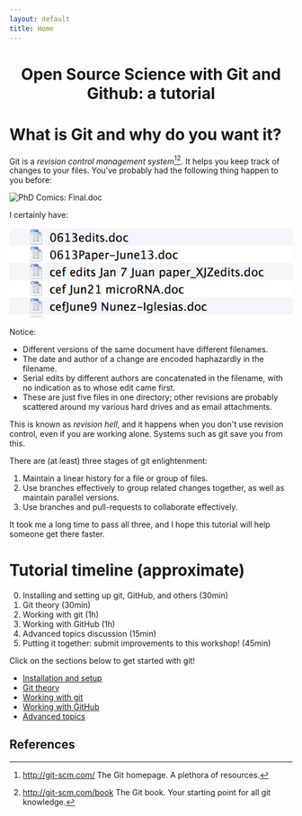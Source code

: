 ```yaml
---
layout: default
title: Home
---
```


# <center> Open Source Science with Git and Github: a tutorial </center>

# What is Git and why do you want it?

Git is a _revision control management system_[^git][^gitbook]. It helps you
keep track of changes to your files. You've probably had the following thing
happen to you before:

![PhD Comics:
Final.doc](http://www.phdcomics.com/comics/archive/phd101212s.gif)

I certainly have:

![Revision hell](images/revhell.png)

Notice:

- Different versions of the same document have different filenames.
- The date and author of a change are encoded haphazardly in the filename.
- Serial edits by different authors are concatenated in the filename, with no
  indication as to whose edit came first.
- These are just five files in one directory; other revisions are probably
  scattered around my various hard drives and as email attachments.

This is known as _revision hell_, and it happens when you don't use revision
control, even if you are working alone. Systems such as git save you from this.

There are (at least) three stages of git enlightenment:

1. Maintain a linear history for a file or group of files.
2. Use branches effectively to group related changes together, as well as
   maintain parallel versions.
3. Use branches and pull-requests to collaborate effectively.

It took me a long time to pass all three, and I hope this tutorial will help
someone get there faster.

# Tutorial timeline (approximate)

0. Installing and setting up git, GitHub, and others (30min)
1. Git theory (30min)
2. Working with git (1h)
3. Working with GitHub (1h)
4. Advanced topics discussion (15min)
5. Putting it together: submit improvements to this workshop! (45min)

Click on the sections below to get started with git!

- [Installation and setup](installation/)
- [Git theory](git-theory/)
- [Working with git](working-with-git/)
- [Working with GitHub](working-with-github/)
- [Advanced topics](advanced-topics/)

## References

[^git]: http://git-scm.com/ The Git homepage. A plethora of resources.

[^gitbook]: http://git-scm.com/book The Git book. Your starting point for all
    git knowledge.
